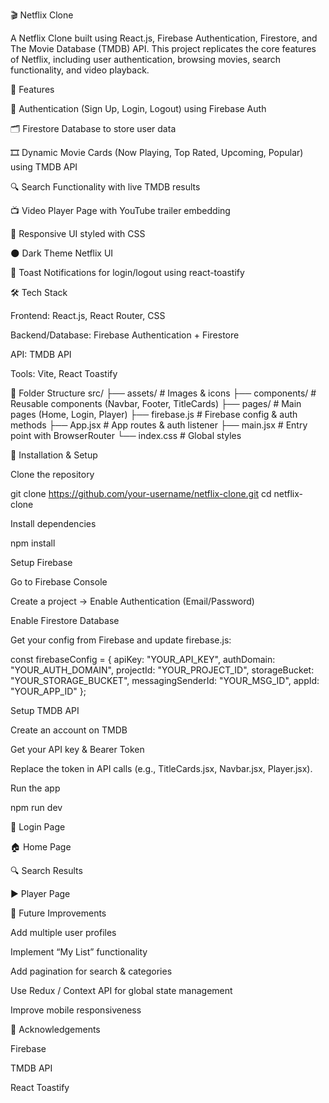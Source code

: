 🎬 Netflix Clone

A Netflix Clone built using React.js, Firebase Authentication, Firestore, and The Movie Database (TMDB) API.
This project replicates the core features of Netflix, including user authentication, browsing movies, search functionality, and video playback.

🚀 Features

🔐 Authentication (Sign Up, Login, Logout) using Firebase Auth

🗂 Firestore Database to store user data

🎞 Dynamic Movie Cards (Now Playing, Top Rated, Upcoming, Popular) using TMDB API

🔍 Search Functionality with live TMDB results

📺 Video Player Page with YouTube trailer embedding

🎨 Responsive UI styled with CSS

🌑 Dark Theme Netflix UI

🍿 Toast Notifications for login/logout using react-toastify

🛠️ Tech Stack

Frontend: React.js, React Router, CSS

Backend/Database: Firebase Authentication + Firestore

API: TMDB API

Tools: Vite, React Toastify

📂 Folder Structure
src/
 ├── assets/           # Images & icons
 ├── components/       # Reusable components (Navbar, Footer, TitleCards)
 ├── pages/            # Main pages (Home, Login, Player)
 ├── firebase.js       # Firebase config & auth methods
 ├── App.jsx           # App routes & auth listener
 ├── main.jsx          # Entry point with BrowserRouter
 └── index.css         # Global styles

🔧 Installation & Setup

Clone the repository

git clone https://github.com/your-username/netflix-clone.git
cd netflix-clone


Install dependencies

npm install


Setup Firebase

Go to Firebase Console

Create a project → Enable Authentication (Email/Password)

Enable Firestore Database

Get your config from Firebase and update firebase.js:

const firebaseConfig = {
  apiKey: "YOUR_API_KEY",
  authDomain: "YOUR_AUTH_DOMAIN",
  projectId: "YOUR_PROJECT_ID",
  storageBucket: "YOUR_STORAGE_BUCKET",
  messagingSenderId: "YOUR_MSG_ID",
  appId: "YOUR_APP_ID"
};


Setup TMDB API

Create an account on TMDB

Get your API key & Bearer Token

Replace the token in API calls (e.g., TitleCards.jsx, Navbar.jsx, Player.jsx).

Run the app

npm run dev

🔑 Login Page

🏠 Home Page

🔍 Search Results

▶️ Player Page

🔮 Future Improvements

Add multiple user profiles

Implement “My List” functionality

Add pagination for search & categories

Use Redux / Context API for global state management

Improve mobile responsiveness

🙌 Acknowledgements

Firebase

TMDB API

React Toastify
